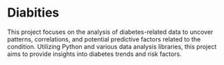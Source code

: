 # Diabities
This project focuses on the analysis of diabetes-related data to uncover patterns, correlations, and potential predictive factors related to the condition. Utilizing Python and various data analysis libraries, this project aims to provide insights into diabetes trends and risk factors.
